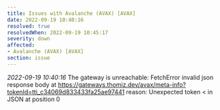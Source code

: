 ```yaml
---
title: Issues with Avalanche (AVAX) [AVAX]
date: 2022-09-19 10:40:16
resolved: true
resolvedWhen: 2022-09-19 10:45:17
severity: down
affected:
- Avalanche (AVAX) [AVAX]
section: issue
---
```


*2022-09-19 10:40:16* The gateway is unreachable: FetchError invalid json response body at https://gateways.thomiz.dev/avax/meta-info?tokenId=tti_c34069d833433fa25ae97441 reason: Unexpected token < in JSON at position 0